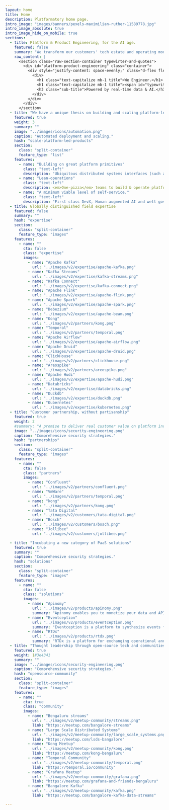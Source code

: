 ```yaml
---
layout: home
title: Home
description: Platformatory home page.
intro_image: "images/banners/pexels-maximilian-ruther-11589778.jpg"
intro_image_absolute: true
intro_image_hide_on_mobile: true
sections:
  - title: Platform & Product Engineering, for the AI age.
    featured: false
    summary: "We transform our customers' tech estate and operating model with cloud-native infrastructure, real-time data and modern integration."
    raw_content: |
      <section class="raw-section-container typewirter-and-quotes">
        <div id="platform-product-engineering" class="container">
          <div style="justify-content: space-evenly;" class="d-flex flex-column h-100 ">
            <div>
              <h1 class="text-capitalize mb-1 title">We Engineer.</h1>
              <h1 class="text-capitalize mb-1 title"><span id="typewriter-title">Platforms & Products.</span></h1>
              <h3 class="sub-title">Powered by real-time data & AI.</h3>
            </div>
          </div>  
        </div>
      </section>
  - title: "We have a unique thesis on building and scaling platform-led products"
    featured: true
    weight: 3
    summary: ""
    image: "../images/icons/automation.png"
    caption: "Automated deployment and scaling."
    hash: "scale-platform-led-products"
    section:
      class: "split-container"
      feature_type: "list"
    features:
      - name: "Building on great platform primitives"
        class: "text-left"
        description: "Ubiquitous distributed systems interfaces (such as Apache Kafka, Kubernetes, PostgreSQL, Temporal and more)."
      - name: "Lean-operations"
        class: "text-left"
        description: <em>One-pizza</em> teams to build & operate platforms that extract common cross-cutting concerns.
      - name: "A minimum viable level of self-service."
        class: "text-left"
        description: "First class DevX, Human augmented AI and well governed, secure foundational tooling (for just about everything)"
  - title: Globally distinguished field expertise 
    featured: false
    summary: ""
    hash: "expertise"
    section:
      class: "split-container"
      feature_type: "images"
    features:
      - name: ""
        cta: false
        class: "expertise"
        images:
          - name: "Apache Kafka"
            url: "../images/v2/expertise/apache-kafka.png"
          - name: "Kafka Streams"
            url: "../images/v2/expertise/kafka-streams.png"
          - name: "Kafka Connect"
            url: "../images/v2/expertise/kafka-connect.png"
          - name: "Apache Flink"
            url: "../images/v2/expertise/apache-flink.png"
          - name: "Apache Spark"
            url: "../images/v2/expertise/apache-spark.png"
          - name: "Debezium"
            url: "../images/v2/expertise/apache-beam.png"
          - name: "Kong"
            url: "../images/v2/partners/kong.png"
          - name: "Temporal"
            url: "../images/v2/partners/temporal.png"
          - name: "Apache Airflow"
            url: "../images/v2/expertise/apache-airflow.png"
          - name: "Apache Druid"
            url: "../images/v2/expertise/apache-druid.png"
          - name: "ClickHouse"
            url: "../images/v2/partners/clickhouse.png"
          - name: "Areospike"
            url: "../images/v2/partners/areospike.png"
          - name: "Apache Hudi"
            url: "../images/v2/expertise/apache-hudi.png"
          - name: "Databricks"
            url: "../images/v2/expertise/databricks.png"
          - name: "Duckdb"
            url: "../images/v2/expertise/duckdb.png"
          - name: "Kubernetes"
            url: "../images/v2/expertise/kubernetes.png"
  - title: "Customer partnership, without partisanship"
    featured: true
    weight: 2
    #summary: "A promise to deliver real customer value on platform investments. "
    image: "../images/icons/security-engineering.png"
    caption: "Comprehensive security strategies."
    hash: "partnerships"
    section:
      class: "split-container"
      feature_type: "images"
    features: 
      - name: ""
        cta: false
        class: "partners"
        images: 
          - name: "Confluent"
            url: "../images/v2/partners/confluent.png"
          - name: "VmWare"
            url: "../images/v2/partners/temporal.png"
          - name: "kong"
            url: "../images/v2/partners/kong.png"
          - name: "Tata Digital"
            url: "../images/v2/customers/tata-digital.png"
          - name: "Bosch"
            url: "../images/v2/customers/bosch.png"
          - name: "Jollibee"
            url: "../images/v2/customers/jollibee.png"

  - title: "Incubating a new category of PaaS solutions"
    featured: true
    summary: ""
    caption: "Comprehensive security strategies."
    hash: "solutions"
    section:
      class: "split-container"
      feature_type: "images"
    features:
      - name: ""
        cta: false
        class: "solutions"
        images:
          - name: "Apinomy" 
            url: "../images/v2/products/apinomy.png"
            summary: "Apinomy enables you to monetize your data and APIs by bundling them into meaningful products."
          - name: "Eventception"
            url: "../images/v2/products/eventception.png"
            summary: "Eventception is a platform to synthesize events from API transactions."
          - name: "RTDx"
            url: "../images/v2/products/rtdx.png"
            summary: "RTDx is a platform for exchanging operational and analytical data in real-time."
  - title: "Thought leadership through open-source tech and communities"
    featured: true
    weight: 1#3e4341
    summary: ""
    image: "../images/icons/security-engineering.png"
    caption: "Comprehensive security strategies."
    hash: "opensource-community"
    section:
      class: "split-container"
      feature_type: "images"
    features: 
      - name: ""
        cta: true
        class: "community"
        images: 
          - name: "Bengaluru streams"
            url: "../images/v2/meetup-community/streams.png"
            link: "https://meetup.com/bangalore-streams"
          - name: "Large Scale Distributed Systems"
            url: "../images/v2/meetup-community/large_scale_systems.png"
            link: "https://meetup.com/lsds-bangalore"
          - name: "Kong Meetup"
            url: "../images/v2/meetup-community/kong.png"
            link: "https://meetup.com/kong-bengaluru"
          - name: "Temporal Community"
            url: "../images/v2/meetup-community/temporal.png"
            link: "https://temporal.io/community"
          - name: "Grafana Meetup"
            url: "../images/v2/meetup-community/grafana.png"
            link: "https://meetup.com/grafana-and-friends-bengaluru"
          - name: "Bangalore Kafka"
            url: "../images/v2/meetup-community/kafka.png"
            link: "https://meetup.com/bangalore-kafka-data-streams"

--- 
```



  <div id="splash-screen" style="display: none; position: fixed; top: 0; left: 0; width: 100%; height: 100%; background: #0d1926; z-index: 9999;">
    <div class="home-banner-container">
    <div id="monitor" class="theme-green">
    <div id="screen">
      <div id="crt">
        <div class="scanline"></div>
        <div class="terminal">
          ### booting platformatory 
  
[    0.000000] Platformatory kernel version 1.0.0 (gcc 10.3.0)
[    0.000001] Command line: BOOT_IMAGE=/boot/vmlinuz-1.0.0-generic root=UUID=platformatory ro quiet splash vt.handoff=7
[    0.000002] initializing subsys: culture, 10x engineering
[    0.000003] initializing ordered polyglot stack: golang, rust, python, javascript, lua, c++, jvm (ugh)
[    0.000004] starting platform stack v 4.2.....
[    0.000005] initializing cloud-native and hybrid environments: metal, aws, gcp, azure, k8s
[    0.000006] initializing distributed streaming and real-time stack: apache kafka, flink, spark, clickhouse, pinot
[    0.000007] initializing data infra lite: duckdb, rocksdb, adf (and more)
[    0.000008] initializing data infra at large: hudi, delta lake, trino (and more)
[    0.000008] initializing networking & connectivity stack: envoy, kong (and more)
[    0.000009] initializing durable execution stack: cadence, temporal (annd more)
[    0.000010] spawning our inner daemons: oss, community
[    1.234567] fast init done. do whatever to continue

platformatory 20.24 LTS lifeuniverseandeverything tty1

guest@platformatory:~$ /etc/init.d/platformatorywebdm start
Starting platformatorydm (via systemctl): platformatorywebdm.service.
        </div>
      </div>
    </div>
    <button class="enter-button" onclick="hideSplashScreen()"><svg height="4rem" width="4rem" version="1.1" id="Capa_1" xmlns="http://www.w3.org/2000/svg" xmlns:xlink="http://www.w3.org/1999/xlink" viewBox="0 0 30.143 30.143" xml:space="preserve" fill="#ffffff" stroke="#ffffff"><g id="SVGRepo_bgCarrier" stroke-width="0"></g><g id="SVGRepo_tracerCarrier" stroke-linecap="round" stroke-linejoin="round"></g><g id="SVGRepo_iconCarrier"> <g> <path style="fill:#ffffff;" d="M20.034,2.357v3.824c3.482,1.798,5.869,5.427,5.869,9.619c0,5.98-4.848,10.83-10.828,10.83 c-5.982,0-10.832-4.85-10.832-10.83c0-3.844,2.012-7.215,5.029-9.136V2.689C4.245,4.918,0.731,9.945,0.731,15.801 c0,7.921,6.42,14.342,14.34,14.342c7.924,0,14.342-6.421,14.342-14.342C29.412,9.624,25.501,4.379,20.034,2.357z"></path> <path style="fill:#ffffff;" d="M14.795,17.652c1.576,0,1.736-0.931,1.736-2.076V2.08c0-1.148-0.16-2.08-1.736-2.08 c-1.57,0-1.732,0.932-1.732,2.08v13.496C13.062,16.722,13.225,17.652,14.795,17.652z"></path> </g> </g></svg></button>
  </div>
  
  </div>
</div>
